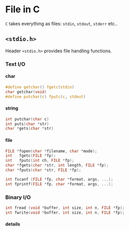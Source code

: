 # File in C

`C` takes everything as files: `stdin`, `stdout`, `stderr` etc..

## `<stdio.h>`

Header `<stdio.h>` provides file handling functions.

### Text I/O

#### char

```c
#define getchar() fgetc(stdin)
char getchar(void)
#define putchar(c) fputc(c, stdout)
```

#### string

```c
int putchar(char c)
int puts(char *str)
char *gets(char *str)
```
#### file

```c
FILE *fopen(char *filename, char *mode);
int   fgetc(FILE *fp);
int   fputc(int ch, FILE *fp);
char *fgets(char *str, int length, FILE *fp);
char *fputs(char *str, FILE *fp);

int fscanf (FILE *fp, char *format, args, ...);
int fprintf(FILE *fp, char *format, args, ...);
```

### Binary I/O

```c
int fread (void *buffer, int size, int n, FILE *fp);
int fwrite(void *buffer, int size, int n, FILE *fp);
```

#### details

